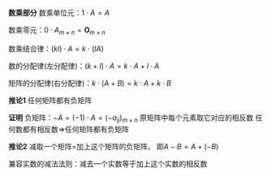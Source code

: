 ﻿**数乘部分**
数乘单位元：$1\cdot A=A$

数乘零元：$0\cdot A_{m\times n}
=\mathbf O_{m\times n}$

数乘结合律：$(kl)\cdot A=k\cdot(lA)$

数的分配律(左分配律)：$(k+l)\cdot A
=k\cdot A+l\cdot A$ 

矩阵的分配律(右分配律)：$k\cdot(A+B)
=k\cdot A+k\cdot B$

**推论1**
任何矩阵都有负矩阵

**证明**
负矩阵：$-A=(-1)\cdot A=(-a_{ij})_{m\times n}$
原矩阵中每个元素取它对应的相反数
任何数都有相反数$\Rightarrow$任何矩阵都有负矩阵

**推论2**
减取一个矩阵=加上这个矩阵的负矩阵，
即$A-B=A+(-B)$

兼容实数的减法法则：减去一个实数等于加上这个实数的相反数